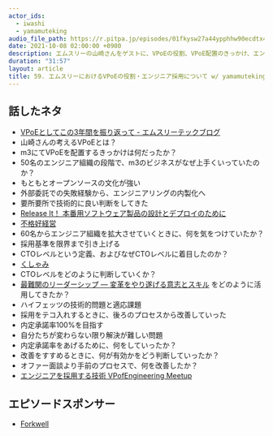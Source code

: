```yaml
---
actor_ids:
  - iwashi
  - yamamuteking
audio_file_path: https://r.pitpa.jp/episodes/01fkysw27a44ypphhw90ecdtx4.mp3
date: 2021-10-08 02:00:00 +0900
description: エムスリーの山崎さんをゲストに、VPoEの役割、VPoE配置のきっかけ、エンジニア採用、CTOレベル、オファー承諾率改善方法などについて語っていただいたエピソードです。
duration: "31:57"
layout: article
title: 59. エムスリーにおけるVPoEの役割・エンジニア採用について w/ yamamuteking
---
```


## 話したネタ

- [VPoEとしてこの3年間を振り返って  - エムスリーテックブログ](https://www.m3tech.blog/entry/vpoe-retrospective-2020)
- 山崎さんの考えるVPoEとは？
- m3にてVPoEを配置するきっかけは何だったか？
- 50名のエンジニア組織の段階で、m3のビジネスがなぜ上手くいっていたのか？
- もともとオープンソースの文化が強い
- 外部委託での失敗経験から、エンジニアリングの内製化へ
- 要所要所で技術的に良い判断をしてきた
- [Release It！ 本番用ソフトウェア製品の設計とデプロイのために](https://amzn.to/3mUVmFo)
- [不格好経営](https://amzn.to/3odv14S)
- 60名からエンジニア組織を拡大させていくときに、何を気をつけていたか？
- 採用基準を限界まで引き上げる
- CTOレベルという定義、およびなぜCTOレベルに着目したのか？
- [くしゃみ](https://m3.recruitment.jp/business/philosophy/)
- CTOレベルをどのように判断していくか？
- [最難関のリーダーシップ ― 変革をやり遂げる意志とスキル](https://amzn.to/3GYYWWW) をどのように活用してきたか？
- ハイフェッツの技術的問題と適応課題
- 採用をテコ入れするときに、後ろのプロセスから改善していった
- 内定承諾率100%を目指す
- 自分たちが変わらない限り解決が難しい問題
- 内定承諾率をあげるために、何をしていったか？
- 改善をすすめるときに、何が有効かをどう判断していったか？
- オファー面談より手前のプロセスで、何を改善したか？
- [エンジニアを採用する技術 VPofEngineering Meetup](https://speakerdeck.com/satorufujiwara/enziniawocai-yong-suruji-shu-vpofengineering-meetup)

## エピソードスポンサー

- [Forkwell](https://forkwell.com/)
